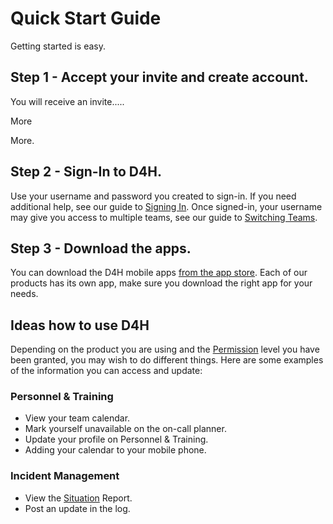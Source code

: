 # Quick Start Guide

Getting started is easy.

## Step 1 - Accept your invite and create account.

You will receive an invite.....

More

More.



## Step 2 - Sign-In to D4H.

Use your username and password you created to sign-in. If you need additional help, see our guide to [Signing In](signing-in-1.md). Once signed-in, your username may give you access to multiple teams, see our guide to [Switching Teams](switching-teams.md).

## Step 3 - Download the apps.

You can download the D4H mobile apps [from the app store](https://d4htechnologies.com/resources/mobile-apps). Each of our products has its own app, make sure you download the right app for your needs.

## Ideas how to use D4H

Depending on the product you are using and the [Permission](../../user-access/permissions.md) level you have been granted, you may wish to do different things. Here are some examples of the information you can access and update:

### Personnel & Training

* View your team calendar.
* Mark yourself unavailable on the on-call planner.
* Update your profile on Personnel & Training.
* Adding your calendar to your mobile phone.

### Incident Management

* View the [Situation]() Report.
* Post an update in the log. 







